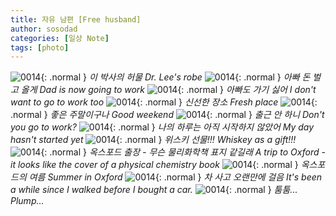 ```yaml
---
title: 자유 남편 [Free husband]
author: sosodad
categories: [일상 Note]
tags: [photo]
---
```


![0014](https://onedrive.live.com/embed?resid=F96DE3EAE83811FB%21161327&authkey=%21ABiN1WkA2W3sXKc&height=1024){: .normal }
_이 박사의 허물 Dr. Lee's robe_
![0014](https://onedrive.live.com/embed?resid=F96DE3EAE83811FB%21161331&authkey=%21ACNOdBy4X1ywbbE&height=1024){: .normal }
_아빠 돈 벌고 올게 Dad is now going to work_
![0014](https://onedrive.live.com/embed?resid=F96DE3EAE83811FB%21161337&authkey=%21AJjMaQ1EmV3GhRQ&height=1024){: .normal }
_아빠도 가기 싫어 I don't want to go to work too_
![0014](https://onedrive.live.com/embed?resid=F96DE3EAE83811FB%21161441&authkey=%21APYOZGiLmrKZ5X8&height=1024){: .normal }
_신선한 장소 Fresh place_
![0014](https://onedrive.live.com/embed?resid=F96DE3EAE83811FB%21161440&authkey=%21AC9_THX8wIcZHms&height=1024){: .normal }
_좋은 주말이구나 Good weekend_
![0014](https://onedrive.live.com/embed?resid=F96DE3EAE83811FB%21161448&authkey=%21AIAJA8z5h4HTrkg&height=1024){: .normal }
_출근 안 하니 Don't you go to work?_
![0014](https://onedrive.live.com/embed?resid=F96DE3EAE83811FB%21161464&authkey=%21AO3sr6W4ah0erG8&height=1024){: .normal }
_나의 하루는 아직 시작하지 않았어 My day hasn't started yet_
![0014](https://onedrive.live.com/embed?resid=F96DE3EAE83811FB%21161482&authkey=%21AGYVNInHdSrFucc&height=1024){: .normal }
_위스키 선물!!! Whiskey as a gift!!!_
![0014](https://onedrive.live.com/embed?resid=F96DE3EAE83811FB%21161483&authkey=%21ADl65iOXxKOAmvY&height=1024){: .normal }
_옥스포드 출장 - 무슨 물리화학책 표지 같길래 A trip to Oxford - it looks like the cover of a physical chemistry book_
![0014](https://onedrive.live.com/embed?resid=F96DE3EAE83811FB%21161484&authkey=%21ANrY0jDPhu_AXRE&height=1024){: .normal }
_옥스포드의 여름 Summer in Oxford_
![0014](https://onedrive.live.com/embed?resid=F96DE3EAE83811FB%21161485&authkey=%21AFsgSfk41uAPiwE&height=1024){: .normal }
_차 사고 오랜만에 걸음 It's been a while since I walked before I bought a car._
![0014](https://onedrive.live.com/embed?resid=F96DE3EAE83811FB%21161479&authkey=%21AHnQiaRnVhOTy28&height=1024){: .normal }
_툼툼... Plump..._